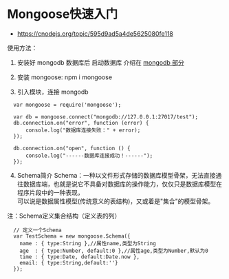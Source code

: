 # Mongoose快速入门

* https://cnodejs.org/topic/595d9ad5a4de5625080fe118

使用方法：

1. 安装好 mongodb 数据库后 启动数据库 介绍在 [mongodb 部分](https://github.com/fairyly/mynodejs/blob/gh-pages/mongodb%20%E9%83%A8%E5%88%86.md)

2. 安装 mongoose: npm i mongoose

3. 引入模块，连接 mongodb
  ```
    var mongoose = require('mongoose');

    var db = mongoose.connect("mongodb://127.0.0.1:27017/test");
    db.connection.on("error", function (error) {
	    console.log("数据库连接失败：" + error);
    });

    db.connection.on("open", function () {
	    console.log("------数据库连接成功！------");
    });
  ```
4. Schema简介
  Schema：一种以文件形式存储的数据库模型骨架，无法直接通往数据库端，也就是说它不具备对数据库的操作能力，仅仅只是数据库模型在程序片段中的一种表现，  
  可以说是数据属性模型(传统意义的表结构)，又或着是"集合"的模型骨架。

  注：Schema定义集合结构（定义表的列）  

  ```
    // 定义一个Schema
    var TestSchema = new mongoose.Schema({
      name : { type:String },//属性name,类型为String
      age  : { type:Number, default:0 },//属性age,类型为Number,默认为0
      time : { type:Date, default:Date.now },
      email: { type:String,default:''}
    });
  ```
